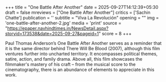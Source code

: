 +++
title = "One Battle After Another"
date = 2025-09-27T14:12:39+05:30
draft = false
mreviews = ["One Battle After Another"]
critics = ['Sachin Chatte']
publication = ''
subtitle = "Viva La Revolución"
opening = ""
img = 'one-battle-after-another-2.jpg'
media = 'print'
source = "https://epaper.navhindtimes.in/NewsDetail.aspx?storyid=173538&date=2025-09-27&pageid=1"
score = 8
+++

Paul Thomas Anderson’s One Battle After Another serves as a reminder that it is the same director behind There Will Be Blood (2007), although this film ventures further into uncharted territory. It encompasses political themes, satire, action, and family drama. Above all, this film showcases the filmmaker's mastery of his craft – from the musical score to the cinematography, there is an abundance of elements to appreciate in this work.
